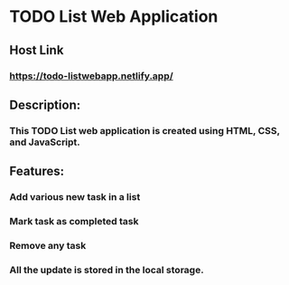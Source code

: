 # TODO List Web Application
## Host Link
### https://todo-listwebapp.netlify.app/

## Description:
### This TODO List web application is created using HTML, CSS, and JavaScript.
## Features:
### Add various new task in a list
### Mark task as completed task
### Remove any task 
### All the update is stored in the local storage.

